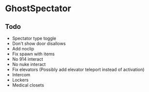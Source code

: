 # GhostSpectator

## Todo
* Spectator type toggle
* Don't show door disallows
* Add noclip
* Fix spawn with items
* No 914 interact
* No nuke interact
* Fix elevators (Possibly add elevator teleport instead of activation)
* Intercom
* Lockers
* Medical closets
